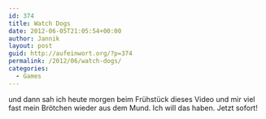 ```yaml
---
id: 374
title: Watch Dogs
date: 2012-06-05T21:05:54+00:00
author: Jannik
layout: post
guid: http://aufeinwort.org/?p=374
permalink: /2012/06/watch-dogs/
categories:
  - Games
---
```

und dann sah ich heute morgen beim Frühstück dieses Video und mir viel fast mein Brötchen wieder aus dem Mund. Ich will das haben. Jetzt sofort!